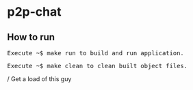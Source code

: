# p2p-chat
## How to run
<pre>Execute ~$ make run to build and run application.</pre>
<pre>Execute ~$ make clean to clean built object files.</pre>
/
Get a load of this guy
